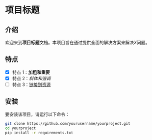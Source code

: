 # 项目标题

## 介绍
欢迎来到**项目标题**文档。本项目旨在通过提供全面的解决方案来解决*X*问题。

## 特点
- [x] 特点 1：**加粗和重要**
- [x] 特点 2：*斜体和强调*
- [ ] 特点 3：[链接到资源](https://example.com)

## 安装
要安装该项目，请运行以下命令：

```bash
git clone https://github.com/yourusername/yourproject.git
cd yourproject
pip install -r requirements.txt
